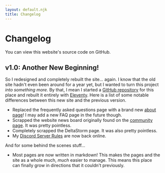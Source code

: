 ```yaml
---
layout: default.njk
title: Changelog
---
```


# Changelog

<p class="alert">You can view this <a>website's source code</a> on GitHub.</p>

## v1.0: Another New Beginning!

So I redesigned and completely rebuilt the site... again. I know that the old site hadn't even been around for a year yet, but I wanted to turn this project *into something more.* By that, I mean I started a [GitHub repository]() for this place and rebuilt it entirely with [Eleventy](). Here is a list of some notable differences between this new site and the previous version.

* Replaced the frequently asked questions page with a brand new [about page]()! I may add a new FAQ page in the future though.
* Scrapped the website news board originally found on the [community page](). It was pretty pointless.
* Completely scrapped the DeltaStorm page. It was also pretty pointless.
* My [Discord Server Rules]() are now back online.

And for some behind the scenes stuff...

* Most pages are now written in markdown! This makes the pages and the site as a whole much, *much* easier to manage. This means this place can finally grow in directions that it couldn't previously.